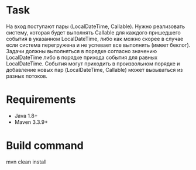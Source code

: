 # Task
На вход поступают пары (LocalDateTime, Callable). Нужно реализовать систему, которая будет выполнять Callable для
каждого пришедшего события в указанном LocalDateTime, либо как можно скорее в случае если система перегружена и не
успевает все выполнять (имеет беклог). Задачи должны выполняться в порядке согласно значению LocalDateTime либо в 
порядке прихода события для равных LocalDateTime. События могут приходить в произвольном порядке и добавление 
новых пар (LocalDateTime, Callable) может вызываться из разных потоков.

# Requirements
* Java 1.8+
* Maven 3.3.9+

# Build command
mvn clean install
